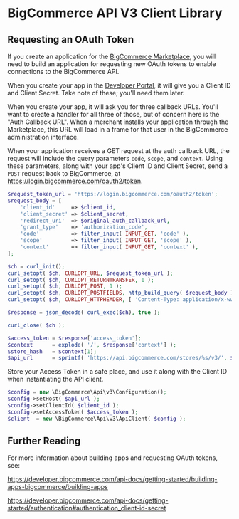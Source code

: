 # BigCommerce API V3 Client Library

## Requesting an OAuth Token

If you create an application for the [BigCommerce Marketplace](https://www.bigcommerce.com/apps/),
you will need to build an application for requesting new OAuth tokens to
enable connections to the BigCommerce API.

When you create your app in the [Developer Portal](https://devtools.bigcommerce.com/my/apps),
it will give you a Client ID and Client Secret. Take note of these; you'll
need them later.

When you create your app, it will ask you for three callback URLs. You'll want
to create a handler for all three of those, but of concern here is the
"Auth Callback URL". When a merchant installs your application through
the Marketplace, this URL will load in a frame for that user in the BigCommerce
administration interface.

When your application receives a GET request at the auth callback URL,
the request will include the query parameters `code`, `scope`, and `context`.
Using these parameters, along with your app's Client ID and Client Secret,
send a `POST` request back to BigCommerce, at https://login.bigcommerce.com/oauth2/token.

```php
$request_token_url = 'https://login.bigcommerce.com/oauth2/token';
$request_body = [
	'client_id'     => $client_id,
	'client_secret' => $client_secret,
	'redirect_uri'  => $original_auth_callback_url,
	'grant_type'    => 'authorization_code',
	'code'          => filter_input( INPUT_GET, 'code' ),
	'scope'         => filter_input( INPUT_GET, 'scope' ),
	'context'       => filter_input( INPUT_GET, 'context' ),
];

$ch = curl_init();
curl_setopt( $ch, CURLOPT_URL, $request_token_url );
curl_setopt( $ch, CURLOPT_RETURNTRANSFER, 1 );
curl_setopt( $ch, CURLOPT_POST, 1 );
curl_setopt( $ch, CURLOPT_POSTFIELDS, http_build_query( $request_body ) ); 
curl_setopt( $ch, CURLOPT_HTTPHEADER, [ 'Content-Type: application/x-www-form-urlencoded' ] ); 

$response = json_decode( curl_exec($ch), true );

curl_close( $ch );

$access_token = $response['access_token'];
$context      = explode( '/', $response['context'] );
$store_hash   = $context[1];
$api_url      = sprintf( 'https://api.bigcommerce.com/stores/%s/v3/', $store_hash );
```

Store your Access Token in a safe place, and use it along with the Client ID
when instantiating the API client.

```php
$config = new \BigCommerce\Api\v3\Configuration();
$config->setHost( $api_url );
$config->setClientId( $client_id );
$config->setAccessToken( $access_token );
$client  = new \BigCommerce\Api\v3\ApiClient( $config );
```

## Further Reading

For more information about building apps and requesting OAuth tokens, see:

https://developer.bigcommerce.com/api-docs/getting-started/building-apps-bigcommerce/building-apps

https://developer.bigcommerce.com/api-docs/getting-started/authentication#authentication_client-id-secret


